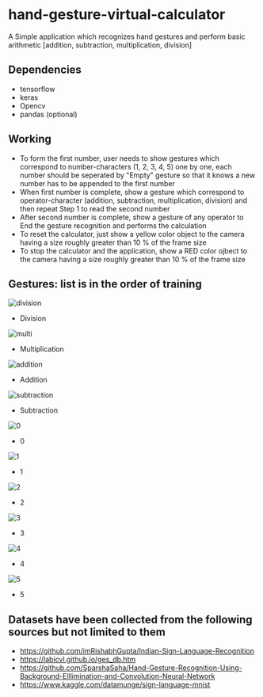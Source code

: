 # hand-gesture-virtual-calculator
A Simple application which recognizes hand gestures and perform basic arithmetic [addition, subtraction, multiplication, division]

## Dependencies
* tensorflow
* keras
* Opencv 
* pandas (optional)

## Working
* To form the first number, user needs to show gestures which correspond to number-characters (1, 2, 3, 4, 5) one by one, each number should be seperated by "Empty" gesture so that it knows a new number has to be appended to the first number
* When first number is complete, show a gesture which correspond to operator-character (addition, subtraction, multiplication, division) and then repeat Step 1 to read the second number
* After second number is complete, show a gesture of any operator to End the gesture recognition and performs the calculation
* To reset the calculator, just show a yellow color object to the camera having a size roughly greater than 10 % of the frame size
* To stop the calculator and the application, show a RED color ojbect to the camera having a size roughly greater than 10 % of the frame size 

## Gestures: list is in the order of training
![division](https://user-images.githubusercontent.com/31381335/115984242-9d3a9500-a5c3-11eb-9183-c0992b60e3c8.jpg)
* Division


![multi](https://user-images.githubusercontent.com/31381335/115984396-93fdf800-a5c4-11eb-8ed3-e18b9bb0f54b.jpg)
* Multiplication


![addition](https://user-images.githubusercontent.com/31381335/115984415-9c563300-a5c4-11eb-974c-a989481ecef3.jpg)
* Addition


![subtraction](https://user-images.githubusercontent.com/31381335/115984517-14bcf400-a5c5-11eb-8567-bcfb3725ffc1.jpg)
* Subtraction


![0](https://user-images.githubusercontent.com/31381335/115984440-abd57c00-a5c4-11eb-80cb-4a9c4873cc38.jpg)
* 0


![1](https://user-images.githubusercontent.com/31381335/115984489-f8b95280-a5c4-11eb-8c86-e8e07cc463f0.jpg)
* 1


![2](https://user-images.githubusercontent.com/31381335/115984497-fe169d00-a5c4-11eb-8b93-668b4cde2d52.jpg)
* 2


![3](https://user-images.githubusercontent.com/31381335/115984450-c14aa600-a5c4-11eb-916a-3fa992da077a.JPG)
* 3


![4](https://user-images.githubusercontent.com/31381335/115984456-c60f5a00-a5c4-11eb-9fa3-9ce2ce6d42ab.JPG)
* 4


![5](https://user-images.githubusercontent.com/31381335/115984462-cb6ca480-a5c4-11eb-8f4c-09280742444d.JPG)
* 5


## Datasets have been collected from the following sources but not limited to them 
* https://github.com/imRishabhGupta/Indian-Sign-Language-Recognition
* https://labicvl.github.io/ges_db.htm
* https://github.com/SparshaSaha/Hand-Gesture-Recognition-Using-Background-Elllimination-and-Convolution-Neural-Network
* https://www.kaggle.com/datamunge/sign-language-mnist

